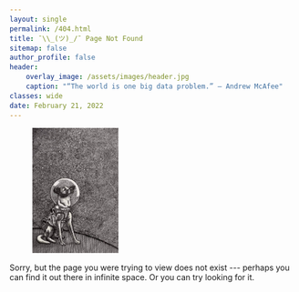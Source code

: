 ```yaml
---
layout: single
permalink: /404.html
title: ¯\\_(ツ)_/¯ Page Not Found
sitemap: false
author_profile: false
header:
    overlay_image: /assets/images/header.jpg
    caption: "“The world is one big data problem.” — Andrew McAfee"
classes: wide
date: February 21, 2022
---
```


<figure style="width: 30%" class="align-right">
  <img src="/assets/images/404-2.jpg" alt="">
</figure>

Sorry, but the page you were trying to view does not exist --- perhaps you can find it out there in infinite space. Or you can try looking for it.

<script>
  var GOOG_FIXURL_LANG = 'en';
  var GOOG_FIXURL_SITE = '{{ site.url }}'
</script>
<script src="https://linkhelp.clients.google.com/tbproxy/lh/wm/fixurl.js">
</script>
